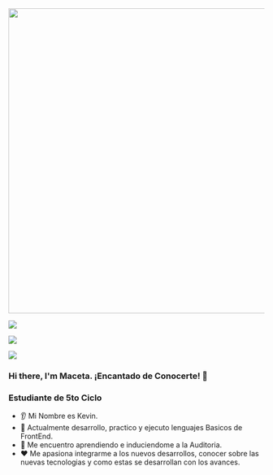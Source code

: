 <div id="header" align="center">
  <img decoding="async" src="https://pics.craiyon.com/2024-04-27/vP9KCc-hTm-risPCVm-Yrg.webp" width="1000" height="600"/>
</div>

[![](https://img.shields.io/badge/LinkedIn-0077B5?style=for-the-badge&logo=linkedin&logoColor=white)](https://www.linkedin.com/in/noelianav/)

[![](https://img.shields.io/badge/YouTube-red?style=for-the-badge&logo=youtube&logoColor=white)](https://www.youtube.com/channel/UCr6HdsNDgddt6rDGDdNaIpA)

[![](https://img.shields.io/badge/Página_Web-yelow?style=for-the-badge&logo=medium&logoColor=white)](https://www.noelia-navarro.com/)

### Hi there, I'm Maceta. ¡Encantado de Conocerte! 👋

### Estudiante de 5to Ciclo

* 👂 Mi Nombre es Kevin. 
* 🔭 Actualmente desarrollo, practico y ejecuto lenguajes Basicos de FrontEnd.  
* 🌱 Me encuentro aprendiendo e induciendome a la Auditoria.
* ❤️ Me apasiona integrarme a los nuevos desarrollos, conocer sobre las nuevas tecnologias y como estas se desarrollan con los avances. 
  

<!--
**macetaw/macetaw** is a ✨ _special_ ✨ repository because its `README.md` (this file) appears on your GitHub profile.

Here are some ideas to get you started:


-->
